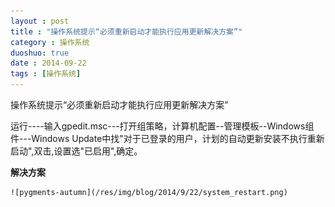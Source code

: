 ```yaml
---
layout : post
title : "操作系统提示“必须重新启动才能执行应用更新解决方案”"
category : 操作系统
duoshuo: true
date : 2014-09-22
tags : [操作系统]
---
```


操作系统提示“必须重新启动才能执行应用更新解决方案”

运行----输入gpedit.msc---打开组策略，计算机配置--管理模板--Windows组件---Windows Update中找"对于已登录的用户，计划的自动更新安装不执行重新启动",双击,设置选"已启用",确定。

**解决方案**


	![pygments-autumn](/res/img/blog/2014/9/22/system_restart.png)  